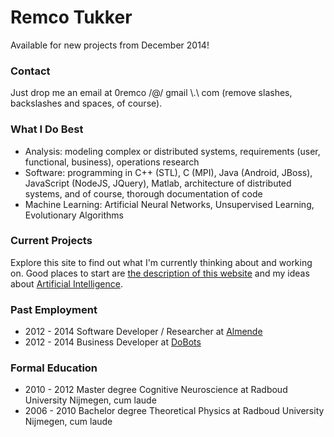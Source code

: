 # Remco Tukker

Available for new projects from December 2014!

### Contact

Just drop me an email at 0remco /@/ gmail \\.\\ com (remove slashes, backslashes and spaces, of course).

### What I Do Best

* Analysis: modeling complex or distributed systems, requirements (user, functional, business), operations research
* Software: programming in C++ (STL), C (MPI), Java (Android, JBoss), JavaScript (NodeJS, JQuery), Matlab, architecture of distributed systems, and of course, thorough documentation of code
* Machine Learning: Artificial Neural Networks, Unsupervised Learning, Evolutionary Algorithms

### Current Projects

Explore this site to find out what I'm currently thinking about and working on. Good places to start are [the description of this website](../AboutWebsite/) and my ideas about [Artificial Intelligence](../ArtificialIntelligence/).

### Past Employment

* 2012 - 2014 Software Developer / Researcher at [Almende](http://www.almende.org)
* 2012 - 2014 Business Developer at [DoBots](http://www.dobots.nl)

### Formal Education

* 2010 - 2012 Master degree Cognitive Neuroscience at Radboud University Nijmegen, cum laude
* 2006 - 2010 Bachelor degree Theoretical Physics at Radboud University Nijmegen, cum laude

